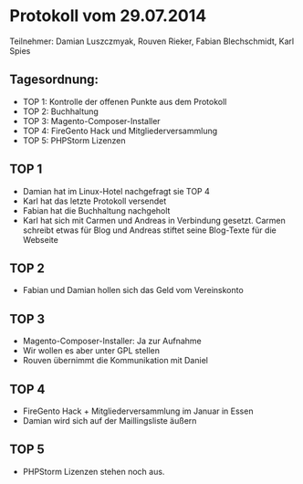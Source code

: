 Protokoll vom 29.07.2014
========================

Teilnehmer: Damian Luszczmyak, Rouven Rieker, Fabian Blechschmidt, Karl Spies

Tagesordnung:
-------------
- TOP 1: Kontrolle der offenen Punkte aus dem Protokoll
- TOP 2: Buchhaltung
- TOP 3: Magento-Composer-Installer
- TOP 4: FireGento Hack und Mitgliederversammlung
- TOP 5: PHPStorm Lizenzen

TOP 1
-----
- Damian hat im Linux-Hotel nachgefragt sie TOP 4
- Karl hat das letzte Protokoll versendet
- Fabian hat die Buchhaltung nachgeholt
- Karl hat sich mit Carmen und Andreas in Verbindung gesetzt. Carmen schreibt etwas für
  Blog und Andreas stiftet seine Blog-Texte für die Webseite
   

TOP 2
-----
- Fabian und Damian hollen sich das Geld vom Vereinskonto

TOP 3
-----
- Magento-Composer-Installer: Ja zur Aufnahme
- Wir wollen es aber unter GPL stellen
- Rouven übernimmt die Kommunikation mit Daniel

TOP 4
-----
- FireGento Hack + Mitgliederversammlung im Januar in Essen
- Damian wird sich auf der Maillingsliste äußern

TOP 5
-----
- PHPStorm Lizenzen stehen noch aus.

